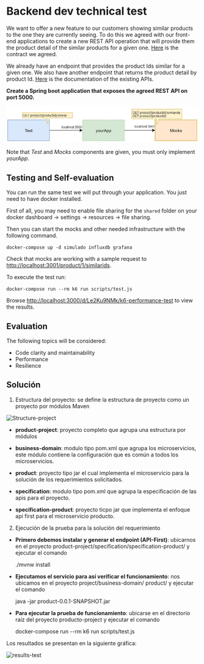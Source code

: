 # Backend dev technical test
We want to offer a new feature to our customers showing similar products to the one they are currently seeing. To do this we agreed with our front-end applications to create a new REST API operation that will provide them the product detail of the similar products for a given one. [Here](./similarProducts.yaml) is the contract we agreed.

We already have an endpoint that provides the product Ids similar for a given one. We also have another endpoint that returns the product detail by product Id. [Here](./existingApis.yaml) is the documentation of the existing APIs.

**Create a Spring boot application that exposes the agreed REST API on port 5000.**

![Diagram](./assets/diagram.jpg "Diagram")

Note that _Test_ and _Mocks_ components are given, you must only implement _yourApp_.

## Testing and Self-evaluation
You can run the same test we will put through your application. You just need to have docker installed.

First of all, you may need to enable file sharing for the `shared` folder on your docker dashboard -> settings -> resources -> file sharing.

Then you can start the mocks and other needed infrastructure with the following command.
```
docker-compose up -d simulado influxdb grafana
```
Check that mocks are working with a sample request to [http://localhost:3001/product/1/similarids](http://localhost:3001/product/1/similarids).

To execute the test run:
```
docker-compose run --rm k6 run scripts/test.js
```
Browse [http://localhost:3000/d/Le2Ku9NMk/k6-performance-test](http://localhost:3000/d/Le2Ku9NMk/k6-performance-test) to view the results.

## Evaluation
The following topics will be considered:
- Code clarity and maintainability
- Performance
- Resilience

## Solución

1.	Estructura del proyecto: se define la estructura de proyecto como un proyecto por módulos Maven


![Structure-project](https://user-images.githubusercontent.com/60486812/203325499-bf3a7faa-e405-4699-9ed5-5c2b536200ee.png)


- **product-project**: proyecto completo que agrupa una estructura por módulos 
- **business-domain**: modulo tipo pom.xml que agrupa los microservicios, este módulo contiene la configuración que es común a todos  los microservicios.

- **product**: proyecto tipo jar el cual implementa el microservicio para la solución de los requerimientos solicitados.
- **specification**: modulo tipo pom.xml que agrupa la especificación de las apis para el proyecto.
- **specification-product**: proyecto ticpo jar que implementa el enfoque api first para el microservicio producto. 


2. Ejecución de la prueba para la solución del requerimiento



- **Primero debemos instalar y generar el endpoint (API-First)**: 
ubicarnos en el proyecto product-project/specification/specification-product/ y ejecutar el comando

	./mvnw install
- **Ejecutamos el servicio para así verificar el funcionamiento**:  nos ubicamos en el proyecto project/business-domain/ product/ y ejecutar el comando

	java -jar product-0.0.1-SNAPSHOT.jar
- **Para ejecutar la prueba de funcionamiento**: ubicarse en el directorio raíz del proyecto producto-project y ejecutar el comando

	docker-compose run --rm k6 run scripts/test.js

Los resultados se presentan en la siguiente gráfica:

![results-test](https://user-images.githubusercontent.com/60486812/203325561-a18733d3-3bcc-4b4e-8c2b-605ce1c5af0b.PNG)

